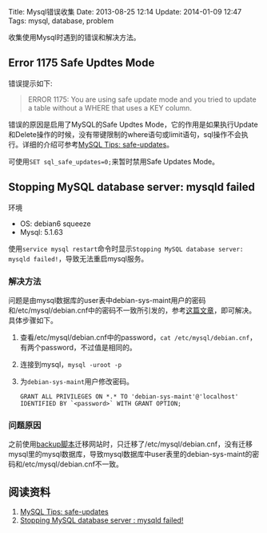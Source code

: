 Title: Mysql错误收集
Date: 2013-08-25 12:14
Update: 2014-01-09 12:47
Tags: mysql, database, problem

[1]: http://dev.mysql.com/doc/refman/5.5/en/mysql-tips.html#safe-updates "mysql tips: safe updates"
[2]: http://www.happysysadm.com/2011/01/stopping-mysql-database-server-mysqld.html "Stopping MySQL database server : mysqld failed!"

收集使用Mysql时遇到的错误和解决方法。

## Error 1175 Safe Updtes Mode
错误提示如下:

> ERROR 1175: You are using safe update mode and you tried to update a table without a WHERE that uses a KEY column.

错误的原因是启用了MySQL的Safe Updtes Mode，它的作用是如果执行Update和Delete操作的时候，没有带键限制的where语句或limit语句，sql操作不会执行。详细的介绍可参考[MySQL Tips: safe-updates][1]。

可使用`SET sql_safe_updates=0;`来暂时禁用Safe Updates Mode。

## Stopping MySQL database server: mysqld failed

环境

*  OS: debian6 squeeze
*  Mysql: 5.1.63

使用`service mysql restart`命令时显示`Stopping MySQL database server: mysqld failed!`，导致无法重启mysql服务。

### 解决方法

问题是由mysql数据库的user表中debian-sys-maint用户的密码和/etc/mysql/debian.cnf中的密码不一致所引发的，参考[这篇文章][2]，即可解决。具体步骤如下。

1.  查看/etc/mysql/debian.cnf中的password，`cat /etc/mysql/debian.cnf`，有两个password，不过值是相同的。
2.  连接到mysql，`mysql -uroot -p`
3.  为`debian-sys-maint`用户修改密码。

        GRANT ALL PRIVILEGES ON *.* TO 'debian-sys-maint'@'localhost' IDENTIFIED BY `<password>` WITH GRANT OPTION;

### 问题原因

之前使用[backup脚本](/codes/projects/host_backup)迁移网站时，只迁移了/etc/mysql/debian.cnf，没有迁移mysql里的mysql数据库，导致mysql数据库中user表里的debian-sys-maint的密码和/etc/mysql/debian.cnf不一致。

## 阅读资料

1. [MySQL Tips: safe-updates][1]
2. [Stopping MySQL database server : mysqld failed!][2]


